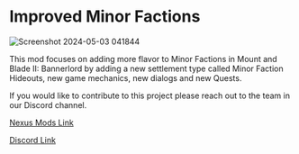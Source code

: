 # Improved Minor Factions
![Screenshot 2024-05-03 041844](https://github.com/slelyukh/ImprovedMinorFactions/assets/76859592/dc61bee8-eb2a-4dfd-af25-0b903b46abe3)


This mod focuses on adding more flavor to Minor Factions in Mount and Blade II: Bannerlord by adding a new settlement type called Minor Faction Hideouts, new game mechanics, new dialogs and new Quests.

If you would like to contribute to this project please reach out to the team in our Discord channel.

[Nexus Mods Link](https://www.nexusmods.com/mountandblade2bannerlord/mods/6771)

[Discord Link](https://discord.gg/GzUvhrf3MB)

